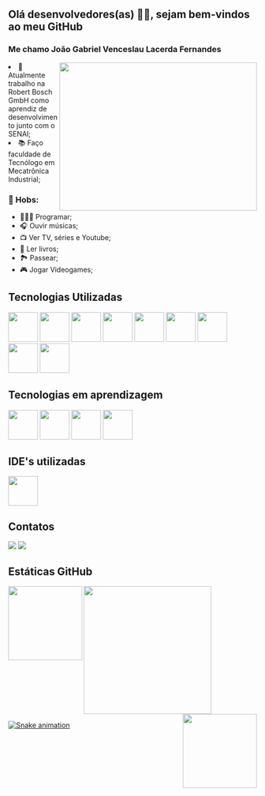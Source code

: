 ## Olá  desenvolvedores(as) 👋🏼, sejam bem-vindos ao meu GitHub
### Me chamo João Gabriel Venceslau Lacerda Fernandes

<img align="right" width=400 height=300 src="https://cdn.dribbble.com/users/330915/screenshots/3587000/10_coding_dribbble.gif">

<div dsplay="inline-block">
<li align="left">💼 Atualmente trabalho na Robert Bosch GmbH como aprendiz de desenvolvimento junto com o SENAI;</li>
<li align="left">📚 Faço faculdade de Tecnólogo em Mecatrônica Industrial;</li>
</div>


### 💖 Hobs: 
- 👨🏼‍💻 Programar; 
- 🎧 Ouvir músicas; 
- 📺 Ver TV, séries e Youtube;
- 📕 Ler livros;
- 🏞 Passear;
- 🎮 Jogar Videogames;



## Tecnologias Utilizadas
<img src="https://cdn.jsdelivr.net/gh/devicons/devicon/icons/python/python-original-wordmark.svg" width="60" height="60"/> <img src="https://cdn.jsdelivr.net/gh/devicons/devicon/icons/java/java-original-wordmark.svg" width="60" height="60"/> <img src="https://cdn.jsdelivr.net/gh/devicons/devicon/icons/html5/html5-original-wordmark.svg" width="60" height="60"/> <img src="https://cdn.jsdelivr.net/gh/devicons/devicon/icons/css3/css3-original-wordmark.svg" width="60" height="60"/> <img src="https://cdn.jsdelivr.net/gh/devicons/devicon/icons/nodejs/nodejs-original.svg" width="60" height="60"/> <img src="https://cdn.jsdelivr.net/gh/devicons/devicon/icons/javascript/javascript-original.svg" width="60" height="60"/> <img src="https://cdn.jsdelivr.net/gh/devicons/devicon/icons/react/react-original-wordmark.svg" width="60" height="60"/> <img src="https://cdn.jsdelivr.net/gh/devicons/devicon/icons/mysql/mysql-original-wordmark.svg" width="60" height="60"/> <img src="https://cdn.jsdelivr.net/gh/devicons/devicon/icons/sqlite/sqlite-original-wordmark.svg" width="60" height="60"/>



## Tecnologias em aprendizagem
<img src="https://cdn.jsdelivr.net/gh/devicons/devicon/icons/javascript/javascript-original.svg" width="60" height="60"/> <img src="https://cdn.jsdelivr.net/gh/devicons/devicon/icons/react/react-original-wordmark.svg" width="60" height="60"/> <img src="https://cdn.jsdelivr.net/gh/devicons/devicon/icons/mysql/mysql-original-wordmark.svg" width="60" height="60"/> <img src="https://cdn.jsdelivr.net/gh/devicons/devicon/icons/sqlite/sqlite-original-wordmark.svg" width="60" height="60"/>



## IDE's utilizadas
<img src="https://cdn.jsdelivr.net/gh/devicons/devicon/icons/vscode/vscode-original-wordmark.svg" width="60" height="60"/>

## Contatos
<div>
<a href = "mailto:contato@joaogabrielvlf@gmail.com"><img src="https://img.shields.io/badge/Gmail-D14836?style=for-the-badge&logo=gmail&logoColor=white" target="_blank"></a>
<a href="https://www.linkedin.com/in/joão-gabriel-venceslau-lacerda-fernandes/" target="_blank"><img src="https://img.shields.io/badge/-LinkedIn-%230077B5?style=for-the-badge&logo=linkedin&logoColor=white" target="_blank"></a>   
</div>



## Estáticas GitHub
<div>
<a href="https://github.com/joaogabrielvlf">
<img align="left" height="150px" src="https://github-readme-stats.vercel.app/api/top-langs/?username=joaogabrielvlf&layout=compact&langs_count=7&theme=dracula"/>
<img align="center" height="259px" src="https://github-readme-stats.vercel.app/api/top-langs/?username=joaogabrielvlf&theme=dracula"/>  
<img align="right" height="150px" src="https://github-readme-stats.vercel.app/api?username=joaogabrielvlf&show_icons=true&theme=dracula&include_all_commits=true&count_private=true"/>
</div>
<div>
  
</div>
  

![Snake animation](https://github.com/joaogabrielvlf/joaogabrielvlf/blob/output/github-contribution-grid-snake.svg)
